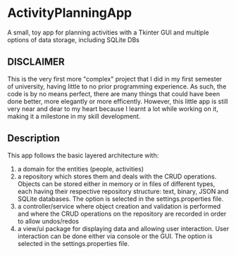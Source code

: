 # ActivityPlanningApp
 A small, toy app for planning activities with a Tkinter GUI and multiple options of data storage, including SQLite DBs


## DISCLAIMER

This is the very first more "complex" project that I did in my first semester of university, having little to no prior programming experience. As such, the code is by no means perfect, there are many things that could have been done better, more elegantly or more efficently. However, this little app is still very near and dear to my heart because I learnt a lot while working on it, making it a milestone in my skill development.

## Description

This app follows the basic layered architecture with:
1. a domain for the entities (people, activities)
2. a repository which stores them and deals with the CRUD operations. Objects can be stored either in memory or in files of different types, each having their respective repository structure: text, binary, JSON and SQLite databases. The option is selected in the settings.properties file.
3. a controller/service where object creation and validation is performed and where the CRUD operations on the repository are recorded in order to allow undos/redos
4. a view/ui package for displaying data and allowing user interaction. User interaction can be done either via console or the GUI. The option is selected in the settings.properties file.
